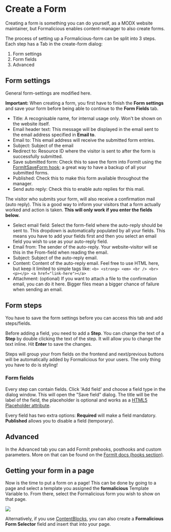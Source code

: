 # Create a Form

Creating a form is something you can do yourself, as a MODX website maintainer, but Formalicious enables content-manager to also create forms.

The process of setting up a Formalicious-form can be split into 3 steps. Each step has a Tab in the create-form dialog:

1. Form settings
2. Form fields
3. Advanced

## Form settings

General form-settings are modified here.

**Important:** When creating a form, you first have to finish the **Form settings** and save your form
before being able to continue to the **Form Fields** tab.

- Title: A recognisable name, for internal usage only. Won't be shown on the website itself.
- Email header text: This message will be displayed in the email sent to the email address specified in **Email to**.
- Email to: This email address will receive the submitted form entries.
- Subject: Subject of the email
- Redirect to: Resource ID where the visitor is sent to after the form is successfully submitted.
- Save submitted form: Check this to save the form into FormIt using the [FormItSaveForm hook][1]; a great way to have a backup of all your submitted forms.
- Published: Check this to make this form available throughout the manager.
- Send auto reply: Check this to enable auto replies for this mail.

The visitor who submits your form, will also receive a confirmation mail (auto reply).
This is a good way to inform your visitors that a form actually worked and action is taken.
**This will only work if you enter the fields below.**

- Select email field: Select the form-field where the auto-reply should be sent to. This dropdown is automatically populated by all your fields. This means you have to add your fields first and then you select an email field you wish to use as your auto-reply field.
- Email from: The sender of the auto-reply. Your website-visitor will se this in the From-field when reading the email.
- Subject: Subject of the auto-reply email.
- Content: Content of the auto-reply email. Feel free to use HTML here, but keep it limited to simple tags like: `<b> <strong> <em> <br /> <br> <p></p> <a href="link-here"></a>`
- Attachment: (optional) If you want to attach a file to the confirmation email, you can do it here. Bigger files mean a bigger chance of failure when sending an email.

## Form steps

You have to save the form settings before you can access this tab and add steps/fields.

Before adding a field, you need to add a **Step**. You can change the text of a **Step** by double clicking the text of the step.
It will allow you to change the text inline. Hit **Enter** to save the changes.

Steps will group your from fields on the frontend and next/previous buttons will be automatically added by Formalicious for your users.
The only thing you have to do is styling!

### Form fields

Every step can contain fields. Click 'Add field' and choose a field type in the dialog window. This will open the "Save field" dialog.
The title will be the label of the field, the placeholder is optional and works as a [HTML5 Placeholder attribute][2].

Every field has two extra options: **Required** will make a field mandatory. **Published** allows you to disable a field (temporary).

## Advanced

In the Advanced tab you can add FormIt prehooks, posthooks and custom parameters.
More on that can be found on the [FormIt docs (hooks section)][3].

## Getting your form in a page

Now is the time to put a form on a page! This can be done by going to a page and select a template you assigned the **formalicious** Template Variable to. From there, select the Formalicious form you wish to show on that page.

[![](https://file.modx.pro/files/a/c/f/acf07fb4530d2d22d78b28a1795eeeecs.jpg)](https://file.modx.pro/files/a/c/f/acf07fb4530d2d22d78b28a1795eeeec.png)

Alternatively, if you use [ContentBlocks][4], you can also create a **Formalicious Form Selector** field and insert that into your page.

[1]: https://docs.modx.com/extras/revo/formit/formit.hooks/formit.hooks.formitsaveform
[2]: https://www.w3.org/TR/html5/forms.html#the-placeholder-attribute
[3]: https://docs.modx.com/extras/revo/formit/formit.hooks
[4]: https://www.modmore.com/contentblocks/
